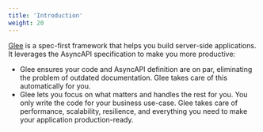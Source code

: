 ```yaml
---
title: 'Introduction'
weight: 20
---
```


[Glee](https://github.com/asyncapi/glee) is a spec-first framework that helps you build server-side applications. It leverages the AsyncAPI specification to make you more productive:

- Glee ensures your code and AsyncAPI definition are on par, eliminating the problem of outdated documentation. Glee takes care of this automatically for you.
- Glee lets you focus on what matters and handles the rest for you. You only write the code for your business use-case. Glee takes care of performance, scalability, resilience, and everything you need to make your application production-ready.